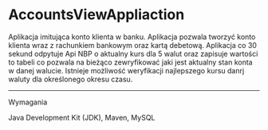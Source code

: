 
# AccountsViewAppliaction
Aplikacja imitująca konto klienta w banku.
Aplikacja pozwala  tworzyć konto klienta wraz z rachunkiem bankowym oraz kartą debetową.
Aplikacja co 30 sekund odpytuje Api NBP o aktualny kurs dla 5 walut oraz zapisuje wartości to tabeli co pozwala na bieżąco
zewryfikować jaki jest aktualny stan konta w danej walucie.
Istnieje możliwość weryfikacji najlepszego kursu danrj waluty dla określonego okresu 
czasu.


------------------------------
Wymagania

Java Development Kit (JDK), Maven, MySQL

